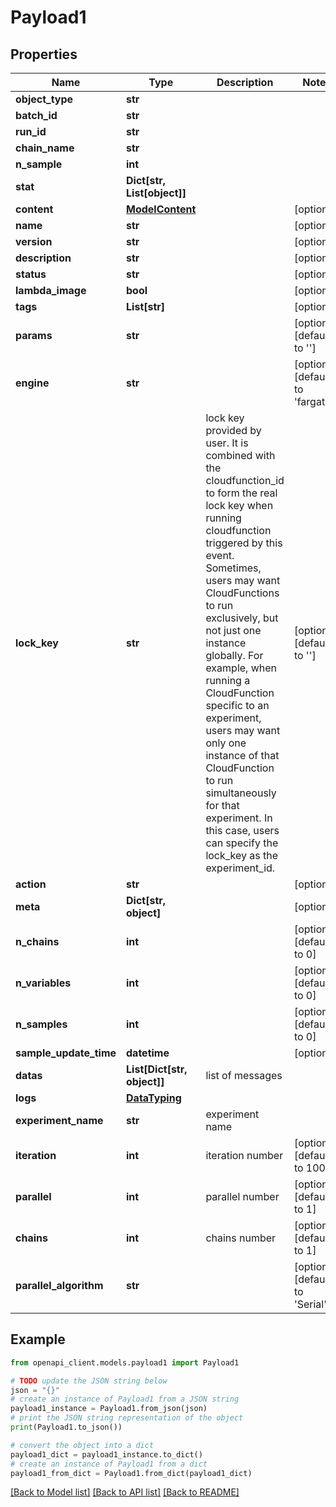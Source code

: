 # Payload1


## Properties

Name | Type | Description | Notes
------------ | ------------- | ------------- | -------------
**object_type** | **str** |  | 
**batch_id** | **str** |  | 
**run_id** | **str** |  | 
**chain_name** | **str** |  | 
**n_sample** | **int** |  | 
**stat** | **Dict[str, List[object]]** |  | 
**content** | [**ModelContent**](ModelContent.md) |  | [optional] 
**name** | **str** |  | [optional] 
**version** | **str** |  | [optional] 
**description** | **str** |  | [optional] 
**status** | **str** |  | [optional] 
**lambda_image** | **bool** |  | [optional] 
**tags** | **List[str]** |  | [optional] 
**params** | **str** |  | [optional] [default to '']
**engine** | **str** |  | [optional] [default to 'fargate']
**lock_key** | **str** | lock key provided by user. It is combined with the cloudfunction_id to form the real lock key when running cloudfunction triggered by this event.  Sometimes, users may want CloudFunctions to run exclusively, but not just one instance globally. For example, when running a CloudFunction specific to an experiment, users may want only one instance of that CloudFunction to run simultaneously for that experiment. In this case, users can specify the lock_key as the experiment_id. | [optional] [default to '']
**action** | **str** |  | [optional] 
**meta** | **Dict[str, object]** |  | [optional] 
**n_chains** | **int** |  | [optional] [default to 0]
**n_variables** | **int** |  | [optional] [default to 0]
**n_samples** | **int** |  | [optional] [default to 0]
**sample_update_time** | **datetime** |  | [optional] 
**datas** | **List[Dict[str, object]]** | list of messages | 
**logs** | [**DataTyping**](DataTyping.md) |  | 
**experiment_name** | **str** | experiment name | 
**iteration** | **int** | iteration number | [optional] [default to 1000]
**parallel** | **int** | parallel number | [optional] [default to 1]
**chains** | **int** | chains number | [optional] [default to 1]
**parallel_algorithm** | **str** |  | [optional] [default to 'Serial']

## Example

```python
from openapi_client.models.payload1 import Payload1

# TODO update the JSON string below
json = "{}"
# create an instance of Payload1 from a JSON string
payload1_instance = Payload1.from_json(json)
# print the JSON string representation of the object
print(Payload1.to_json())

# convert the object into a dict
payload1_dict = payload1_instance.to_dict()
# create an instance of Payload1 from a dict
payload1_from_dict = Payload1.from_dict(payload1_dict)
```
[[Back to Model list]](../README.md#documentation-for-models) [[Back to API list]](../README.md#documentation-for-api-endpoints) [[Back to README]](../README.md)


